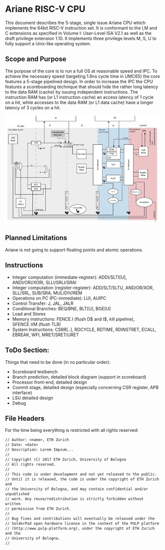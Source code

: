 # Ariane RISC-V CPU

This document describes the 5-stage, single issue Ariane CPU which implements the 64bit RISC-V instruction set. It is conformant to the I,M and C extensions as specified in Volume I: User-Level ISA V2.1 as well as the draft privilege extension 1.10. It implements three privilege levels M, S, U to fully support a Unix-like operating system.

## Scope and Purpose

The purpose of the core is to run a full OS at reasonable speed and IPC. To achieve the necessary speed (targeting 1.6ns cycle time in UMC65) the core features a 5-stage pipelined design. In order to increase the IPC the CPU features a scoreboarding technique that should hide the rather long latency to the data RAM (cache) by issuing independent instructions.
The instruction RAM has (or L1 instruction cache) an access latency of 1 cycle on a hit, while accesses to the data RAM (or L1 data cache) have a longer latency of 3 cycles on a hit.

![Ariane Block Diagram](fig/ariane_overview.png)

## Planned Limitations

Ariane is not going to support floating points and atomic operations.

## Instructions

- Integer computation (immediate-register): ADDI/SLTI[U], ANDI/ORI/XORI, SLLI/SRLI/SRAI
- Integer computation (register-register): ADD/SLT/SLTU, AND/OR/XOR, SLL/SRL, SUB/SRA, MUL/DIV/REM
- Operations on PC (PC-immediate): LUI, AUIPC
- Control Transfer: J, JAL, JALR
- Conditional Branches: BEQ/BNE, BLT[U], BGE[U]
- Load and Stores
- Memory instructions: FENCE.I (flush D$ and I$, kill pipeline), SFENCE.VM (flush TLB)
- System Instructions: CSRR[..], RDCYCLE, RDTIME, RDINSTRET, ECALL, EBREAK, WFI, MRET/SRET/URET

## ToDo Section:

Things that need to be done (in no particular order):

- Scoreboard testbench
- Branch prediction, detailed block diagram (support in scoreboard)
- Processor front-end, detailed design
- Commit stage, detailed design (especially concerning CSR register, APB interface)
- LSU detailed design
- Debug

## File Headers

For the time being everything is restricted with all rights reserved:

```
// Author: <name>, ETH Zurich
// Date: <date>
// Description: Lorem Impsum...
//
// Copyright (C) 2017 ETH Zurich, University of Bologna
// All rights reserved.
//
// This code is under development and not yet released to the public.
// Until it is released, the code is under the copyright of ETH Zurich and
// the University of Bologna, and may contain confidential and/or unpublished
// work. Any reuse/redistribution is strictly forbidden without written
// permission from ETH Zurich.
//
// Bug fixes and contributions will eventually be released under the
// SolderPad open hardware license in the context of the PULP platform
// (http://www.pulp-platform.org), under the copyright of ETH Zurich and the
// University of Bologna.
//
```

